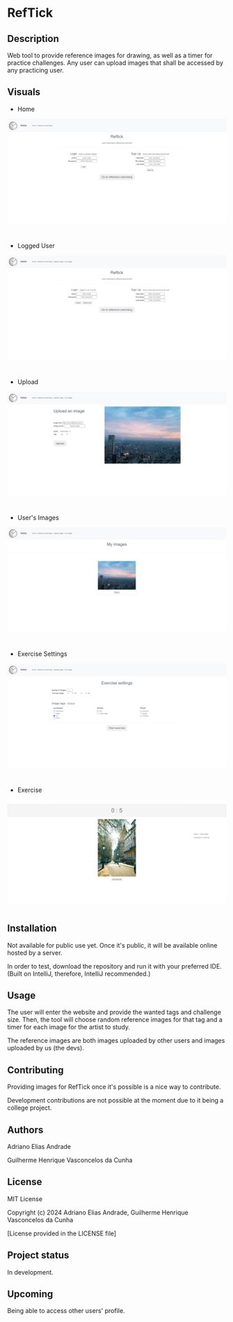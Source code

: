 # RefTick

## Description
Web tool to provide reference images for drawing, as well as a timer for practice challenges. Any user can upload images that shall be accessed by any practicing user.

## Visuals
- Home

![](visuals/Home.png)
#
- Logged User

![](visuals/Logged.png)
#
- Upload

![](visuals/Upload.png)
#
- User's Images

![](visuals/MyImages.png)
#
- Exercise Settings

![](visuals/Settings.png)
#
- Exercise

![](visuals/Challenge.png)
#

## Installation
Not available for public use yet. Once it's public, it will be available online hosted by a server.

In order to test, download the repository and run it with your preferred IDE.
(Built on IntelliJ, therefore, IntelliJ recommended.)

## Usage
The user will enter the website and provide the wanted tags and challenge size. Then, the tool will choose random reference images for that tag and a timer for each image for the artist to study.

The reference images are both images uploaded by other users and images uploaded by us (the devs).

## Contributing
Providing images for RefTick once it's possible is a nice way to contribute.

Development contributions are not possible at the moment due to it being a college project.

## Authors
Adriano Elias Andrade

Guilherme Henrique Vasconcelos da Cunha

## License
MIT License

Copyright (c) 2024 Adriano Elias Andrade, Guilherme Henrique Vasconcelos da Cunha

[License provided in the LICENSE file]

## Project status
In development.

## Upcoming
Being able to access other users' profile.